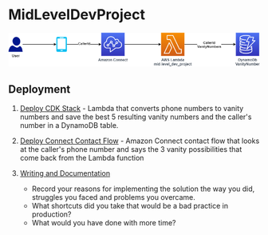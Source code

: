# MidLevelDevProject

![Kiku](MidLevelDevProject.png)

## Deployment
1. [Deploy CDK Stack](https://github.com/jrwright121/MidLevelDevProject/tree/main/cdkStackforLambdaDynamoDb) - Lambda that converts phone numbers to vanity numbers and save the best 5 resulting vanity numbers and the caller's number in a DynamoDB table. 

2. [Deploy Connect Contact Flow](https://github.com/jrwright121/MidLevelDevProject/tree/main/connectContactFlow) - Amazon Connect contact flow that looks at the caller's phone number and says the 3 vanity possibilities that come back from the Lambda function 

3. [Writing and Documentation](https://github.com/jrwright121/MidLevelDevProject/tree/main/writingDocumentation)
    * Record your reasons for implementing the solution the way you did, struggles you faced and problems you overcame.
    * What shortcuts did you take that would be a bad practice in production?
    * What would you have done with more time?
